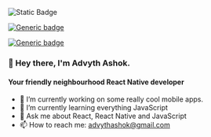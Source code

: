 ![Static Badge](https://img.shields.io/badge/Location-Bangalore-blue)

[![Generic badge](https://img.shields.io/badge/LANGUAGE-JS-yellow.svg)](https://shields.io/)

[![Generic badge](https://img.shields.io/badge/SOCIAL_LIFE-404-red.svg)](https://shields.io/)



### 👋 Hey there, I'm Advyth Ashok. 
#### Your friendly neighbourhood React Native developer 
- 🔭 I’m currently working on some really cool mobile apps.
- 🌱 I’m currently learning everything JavaScript
- 💬 Ask me about React, React Native and JavaScript
- 📫 How to reach me: advythashok@gmail.com

#

<!--
**advyth/advyth** is a ✨ _special_ ✨ repository because its `README.md` (this file) appears on your GitHub profile.

Here are some ideas to get you started:

- 🔭 I’m currently working on ...
- 🌱 I’m currently learning ...
- 👯 I’m looking to collaborate on ...
- 🤔 I’m looking for help with ...
- 💬 Ask me about ...
- 📫 How to reach me: ...
- 😄 Pronouns: ...
- ⚡ Fun fact: ...
-->
